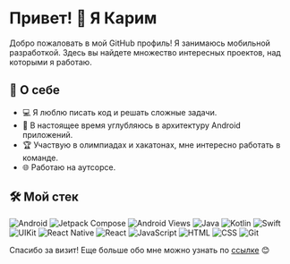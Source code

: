 # Привет! 👋 Я Карим

Добро пожаловать в мой GitHub профиль! Я занимаюсь мобильной разработкой. Здесь вы найдете множество интересных проектов, над которыми я работаю.

## 🚀 О себе

- 💻 Я люблю писать код и решать сложные задачи.
- 🌱 В настоящее время углубляюсь в архитектуру Android приложений.
- 🏆 Участвую в олимпиадах и хакатонах, мне интересно работать в команде.
- 🌐 Работаю на аутсорсе.

## 🛠️ Мой стек

![Android](https://img.shields.io/badge/Android-3DDC84?style=for-the-badge&logo=android&logoColor=white)
![Jetpack Compose](https://img.shields.io/badge/Jetpack_Compose-4285F4?style=for-the-badge&logo=jetpackcompose&logoColor=white)
![Android Views](https://img.shields.io/badge/Android_Views-3DDC84?style=for-the-badge&logo=android&logoColor=white)
![Java](https://img.shields.io/badge/Java-007396?style=for-the-badge&logo=java&logoColor=white)
![Kotlin](https://img.shields.io/badge/Kotlin-7F52FF?style=for-the-badge&logo=kotlin&logoColor=white)
![Swift](https://img.shields.io/badge/Swift-FA7343?style=for-the-badge&logo=swift&logoColor=white)
![UIKit](https://img.shields.io/badge/UIKit-2396F3?style=for-the-badge&logo=apple&logoColor=white)
![React Native](https://img.shields.io/badge/React_Native-61DAFB?style=for-the-badge&logo=react&logoColor=black)
![React](https://img.shields.io/badge/React-61DAFB?style=for-the-badge&logo=react&logoColor=black)
![JavaScript](https://img.shields.io/badge/JavaScript-F7DF1E?style=for-the-badge&logo=javascript&logoColor=black)
![HTML](https://img.shields.io/badge/HTML-E34F26?style=for-the-badge&logo=html5&logoColor=white)
![CSS](https://img.shields.io/badge/CSS-1572B6?style=for-the-badge&logo=css3&logoColor=white)
![Git](https://img.shields.io/badge/Git-F05032?style=for-the-badge&logo=git&logoColor=white)

Спасибо за визит! Еще больше обо мне можно узнать по [ссылке](https://mustafin.online) 😊
